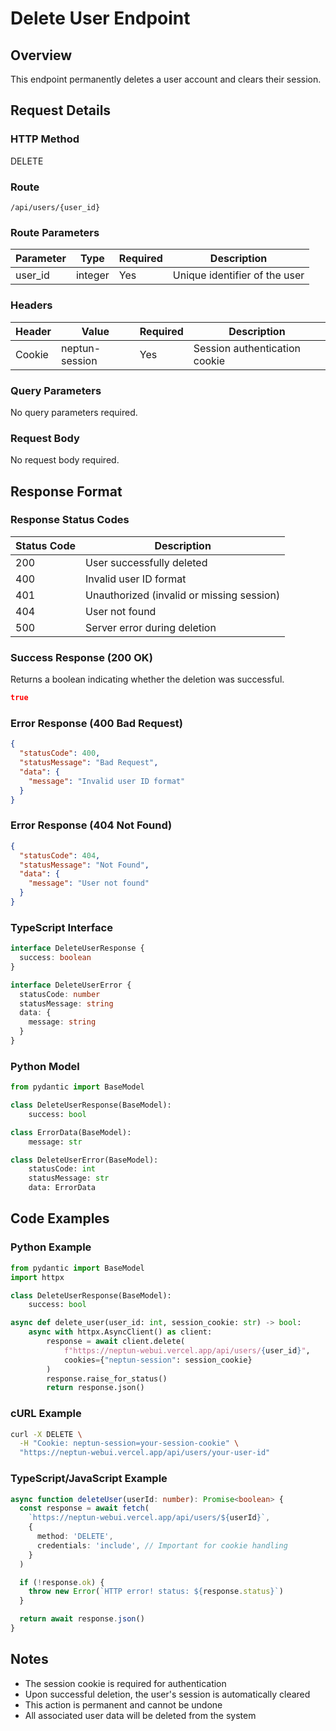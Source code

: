 # Delete User Endpoint

## Overview

This endpoint permanently deletes a user account and clears their session.

## Request Details

### HTTP Method

DELETE

### Route

`/api/users/{user_id}`

### Route Parameters

| Parameter | Type    | Required | Description                   |
| --------- | ------- | -------- | ----------------------------- |
| user_id   | integer | Yes      | Unique identifier of the user |

### Headers

| Header | Value          | Required | Description                   |
| ------ | -------------- | -------- | ----------------------------- |
| Cookie | neptun-session | Yes      | Session authentication cookie |

### Query Parameters

No query parameters required.

### Request Body

No request body required.

## Response Format

### Response Status Codes

| Status Code | Description                               |
| ----------- | ----------------------------------------- |
| 200         | User successfully deleted                 |
| 400         | Invalid user ID format                    |
| 401         | Unauthorized (invalid or missing session) |
| 404         | User not found                            |
| 500         | Server error during deletion              |

### Success Response (200 OK)

Returns a boolean indicating whether the deletion was successful.

```json
true
```

### Error Response (400 Bad Request)

```json
{
  "statusCode": 400,
  "statusMessage": "Bad Request",
  "data": {
    "message": "Invalid user ID format"
  }
}
```

### Error Response (404 Not Found)

```json
{
  "statusCode": 404,
  "statusMessage": "Not Found",
  "data": {
    "message": "User not found"
  }
}
```

### TypeScript Interface

```typescript
interface DeleteUserResponse {
  success: boolean
}

interface DeleteUserError {
  statusCode: number
  statusMessage: string
  data: {
    message: string
  }
}
```

### Python Model

```python
from pydantic import BaseModel

class DeleteUserResponse(BaseModel):
    success: bool

class ErrorData(BaseModel):
    message: str

class DeleteUserError(BaseModel):
    statusCode: int
    statusMessage: str
    data: ErrorData
```

## Code Examples

### Python Example

```python
from pydantic import BaseModel
import httpx

class DeleteUserResponse(BaseModel):
    success: bool

async def delete_user(user_id: int, session_cookie: str) -> bool:
    async with httpx.AsyncClient() as client:
        response = await client.delete(
            f"https://neptun-webui.vercel.app/api/users/{user_id}",
            cookies={"neptun-session": session_cookie}
        )
        response.raise_for_status()
        return response.json()
```

### cURL Example

```bash
curl -X DELETE \
  -H "Cookie: neptun-session=your-session-cookie" \
  "https://neptun-webui.vercel.app/api/users/your-user-id"
```

### TypeScript/JavaScript Example

```typescript
async function deleteUser(userId: number): Promise<boolean> {
  const response = await fetch(
    `https://neptun-webui.vercel.app/api/users/${userId}`,
    {
      method: 'DELETE',
      credentials: 'include', // Important for cookie handling
    }
  )

  if (!response.ok) {
    throw new Error(`HTTP error! status: ${response.status}`)
  }

  return await response.json()
}
```

## Notes

- The session cookie is required for authentication
- Upon successful deletion, the user's session is automatically cleared
- This action is permanent and cannot be undone
- All associated user data will be deleted from the system
